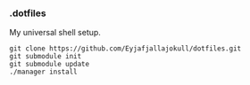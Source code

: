 ### .dotfiles

My universal shell setup.

	git clone https://github.com/Eyjafjallajokull/dotfiles.git
	git submodule init
	git submodule update
	./manager install
